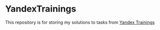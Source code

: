 # YandexTrainings

This repository is for storing my solutions to tasks from [Yandex Trainings]([https://www.google.com](https://yandex.ru/yaintern/algorithm-training_1))
